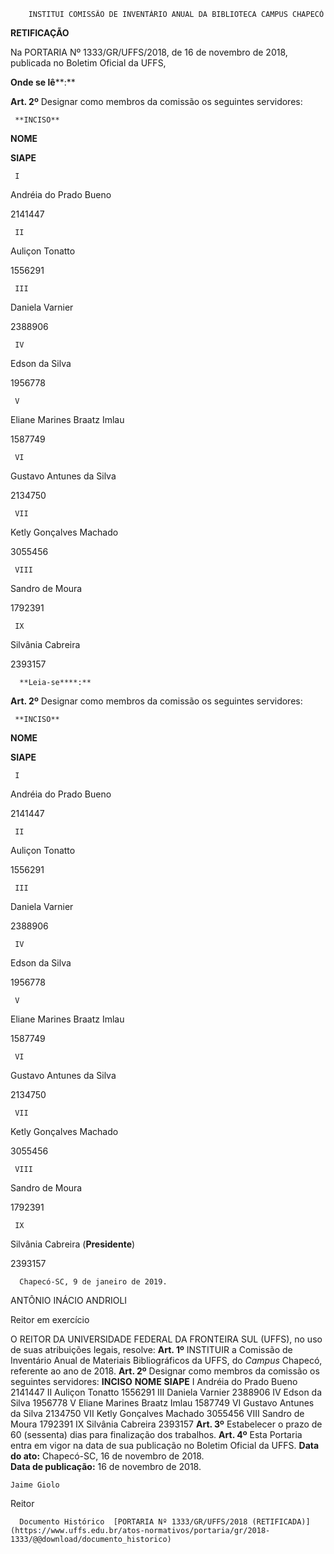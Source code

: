         INSTITUI COMISSÃO DE INVENTÁRIO ANUAL DA BIBLIOTECA CAMPUS CHAPECÓ  

  **RETIFICAÇÃO**

  

 Na PORTARIA Nº 1333/GR/UFFS/2018, de 16 de novembro de 2018, publicada no Boletim Oficial da UFFS,

 **Onde se lê****:**

 **Art. 2º** Designar como membros da comissão os seguintes servidores:

     **INCISO**

   **NOME**

   **SIAPE**

     I

   Andréia do Prado Bueno

   2141447

     II

   Auliçon Tonatto

   1556291

     III

   Daniela Varnier

   2388906

     IV

   Edson da Silva

   1956778

     V

   Eliane Marines Braatz Imlau

   1587749

     VI

   Gustavo Antunes da Silva

   2134750

     VII

   Ketly Gonçalves Machado

   3055456

     VIII

   Sandro de Moura

   1792391

     IX

   Silvânia Cabreira

   2393157

      **Leia-se****:**

 **Art. 2º** Designar como membros da comissão os seguintes servidores:

     **INCISO**

   **NOME**

   **SIAPE**

     I

   Andréia do Prado Bueno

   2141447

     II

   Auliçon Tonatto

   1556291

     III

   Daniela Varnier

   2388906

     IV

   Edson da Silva

   1956778

     V

   Eliane Marines Braatz Imlau

   1587749

     VI

   Gustavo Antunes da Silva

   2134750

     VII

   Ketly Gonçalves Machado

   3055456

     VIII

   Sandro de Moura

   1792391

     IX

   Silvânia Cabreira (**Presidente**)

   2393157

      Chapecó-SC, 9 de janeiro de 2019.

  

  

  

 ANTÔNIO INÁCIO ANDRIOLI

 Reitor em exercício

  

  O REITOR DA UNIVERSIDADE FEDERAL DA FRONTEIRA SUL (UFFS), no uso de suas atribuições legais, resolve:   **Art. 1º** INSTITUIR a Comissão de Inventário Anual de Materiais Bibliográficos da UFFS, do *Campus* Chapecó, referente ao ano de 2018.   **Art. 2º** Designar como membros da comissão os seguintes servidores:     **INCISO**    **NOME**    **SIAPE**      I   Andréia do Prado Bueno   2141447     II   Auliçon Tonatto   1556291     III   Daniela Varnier   2388906     IV   Edson da Silva   1956778     V   Eliane Marines Braatz Imlau   1587749     VI   Gustavo Antunes da Silva   2134750     VII   Ketly Gonçalves Machado   3055456     VIII   Sandro de Moura   1792391     IX   Silvânia Cabreira   2393157       **Art. 3º** Estabelecer o prazo de 60 (sessenta) dias para finalização dos trabalhos.   **Art. 4º** Esta Portaria entra em vigor na data de sua publicação no Boletim Oficial da UFFS.      **Data do ato:** Chapecó-SC, 16 de novembro de 2018.   
 **Data de publicação:**  16 de novembro de 2018. 

    Jaime Giolo   
 Reitor 

      Documento Histórico  [PORTARIA Nº 1333/GR/UFFS/2018 (RETIFICADA)](https://www.uffs.edu.br/atos-normativos/portaria/gr/2018-1333/@@download/documento_historico)     
      